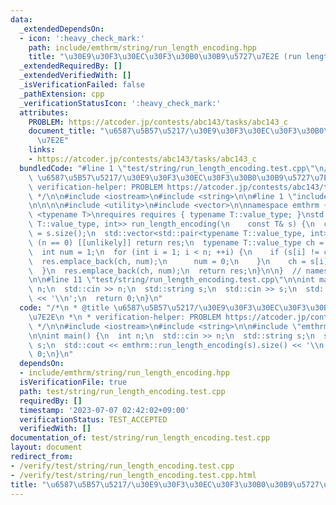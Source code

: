 ```yaml
---
data:
  _extendedDependsOn:
  - icon: ':heavy_check_mark:'
    path: include/emthrm/string/run_length_encoding.hpp
    title: "\u30E9\u30F3\u30EC\u30F3\u30B0\u30B9\u5727\u7E2E (run length encoding)"
  _extendedRequiredBy: []
  _extendedVerifiedWith: []
  _isVerificationFailed: false
  _pathExtension: cpp
  _verificationStatusIcon: ':heavy_check_mark:'
  attributes:
    PROBLEM: https://atcoder.jp/contests/abc143/tasks/abc143_c
    document_title: "\u6587\u5B57\u5217/\u30E9\u30F3\u30EC\u30F3\u30B0\u30B9\u5727\
      \u7E2E"
    links:
    - https://atcoder.jp/contests/abc143/tasks/abc143_c
  bundledCode: "#line 1 \"test/string/run_length_encoding.test.cpp\"\n/*\n * @title\
    \ \u6587\u5B57\u5217/\u30E9\u30F3\u30EC\u30F3\u30B0\u30B9\u5727\u7E2E\n *\n *\
    \ verification-helper: PROBLEM https://atcoder.jp/contests/abc143/tasks/abc143_c\n\
    \ */\n\n#include <iostream>\n#include <string>\n\n#line 1 \"include/emthrm/string/run_length_encoding.hpp\"\
    \n\n\n\n#include <utility>\n#include <vector>\n\nnamespace emthrm {\n\ntemplate\
    \ <typename T>\nrequires requires { typename T::value_type; }\nstd::vector<std::pair<typename\
    \ T::value_type, int>> run_length_encoding(\n    const T& s) {\n  const int n\
    \ = s.size();\n  std::vector<std::pair<typename T::value_type, int>> res;\n  if\
    \ (n == 0) [[unlikely]] return res;\n  typename T::value_type ch = s.front();\n\
    \  int num = 1;\n  for (int i = 1; i < n; ++i) {\n    if (s[i] != ch) {\n    \
    \  res.emplace_back(ch, num);\n      num = 0;\n    }\n    ch = s[i];\n    ++num;\n\
    \  }\n  res.emplace_back(ch, num);\n  return res;\n}\n\n}  // namespace emthrm\n\
    \n\n#line 11 \"test/string/run_length_encoding.test.cpp\"\n\nint main() {\n  int\
    \ n;\n  std::cin >> n;\n  std::string s;\n  std::cin >> s;\n  std::cout << emthrm::run_length_encoding(s).size()\
    \ << '\\n';\n  return 0;\n}\n"
  code: "/*\n * @title \u6587\u5B57\u5217/\u30E9\u30F3\u30EC\u30F3\u30B0\u30B9\u5727\
    \u7E2E\n *\n * verification-helper: PROBLEM https://atcoder.jp/contests/abc143/tasks/abc143_c\n\
    \ */\n\n#include <iostream>\n#include <string>\n\n#include \"emthrm/string/run_length_encoding.hpp\"\
    \n\nint main() {\n  int n;\n  std::cin >> n;\n  std::string s;\n  std::cin >>\
    \ s;\n  std::cout << emthrm::run_length_encoding(s).size() << '\\n';\n  return\
    \ 0;\n}\n"
  dependsOn:
  - include/emthrm/string/run_length_encoding.hpp
  isVerificationFile: true
  path: test/string/run_length_encoding.test.cpp
  requiredBy: []
  timestamp: '2023-07-07 02:42:02+09:00'
  verificationStatus: TEST_ACCEPTED
  verifiedWith: []
documentation_of: test/string/run_length_encoding.test.cpp
layout: document
redirect_from:
- /verify/test/string/run_length_encoding.test.cpp
- /verify/test/string/run_length_encoding.test.cpp.html
title: "\u6587\u5B57\u5217/\u30E9\u30F3\u30EC\u30F3\u30B0\u30B9\u5727\u7E2E"
---
```

